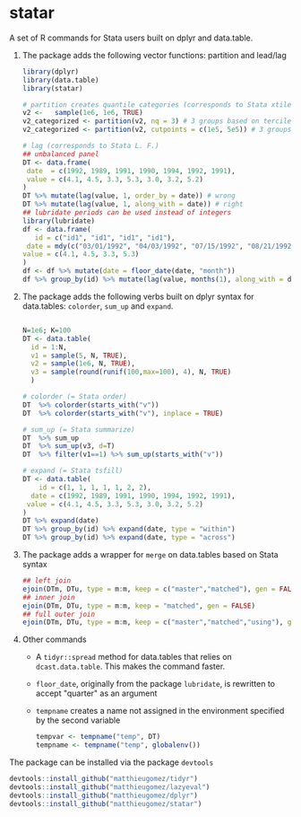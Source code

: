 statar
======

A set of R commands for Stata users built on dplyr and data.table. 

1. The package adds the following vector functions: partition and lead/lag
	````R
	library(dplyr)
	library(data.table)
	library(statar)
	
	# partition creates quantile categories (corresponds to Stata xtile)
	v2 <-   sample(1e6, 1e6, TRUE)                   
	v2_categorized <- partition(v2, nq = 3) # 3 groups based on terciles
	v2_categorized <- partition(v2, cutpoints = c(1e5, 5e5)) # 3 groups based on two cutpoints
	
	# lag (corresponds to Stata L. F.)
	## unbalanced panel
	DT <- data.frame(
	 date  = c(1992, 1989, 1991, 1990, 1994, 1992, 1991),
	 value = c(4.1, 4.5, 3.3, 5.3, 3.0, 3.2, 5.2)
	)
	DT %>% mutate(lag(value, 1, order_by = date)) # wrong
	DT %>% mutate(lag(value, 1, along_with = date)) # right
	## lubridate periods can be used instead of integers
	library(lubridate)
    df <- data.frame(     
       id = c("id1", "id1", "id1", "id1"),
     date = mdy(c("03/01/1992", "04/03/1992", "07/15/1992", "08/21/1992")),
    value = c(4.1, 4.5, 3.3, 5.3)
    )
    df <- df %>% mutate(date = floor_date(date, "month"))
	df %>% group_by(id) %>% mutate(lag(value, months(1), along_with = date)) 
	````

2. The package adds the following verbs built on dplyr syntax for data.tables: `colorder`, `sum_up` and `expand`.

	````R
	
	N=1e6; K=100
    DT <- data.table(
	  id = 1:N,
	  v1 = sample(5, N, TRUE),
	  v2 = sample(1e6, N, TRUE),
	  v3 = sample(round(runif(100,max=100), 4), N, TRUE)
	  )
	
	# colorder (= Stata order)
	DT  %>% colorder(starts_with("v"))
	DT  %>% colorder(starts_with("v"), inplace = TRUE)
	
	# sum_up (= Stata summarize)
	DT  %>% sum_up
	DT  %>% sum_up(v3, d=T)
	DT  %>% filter(v1==1) %>% sum_up(starts_with("v"))
	
	# expand (= Stata tsfill)
	DT <- data.table(
	    id = c(1, 1, 1, 1, 1, 2, 2),
	  date = c(1992, 1989, 1991, 1990, 1994, 1992, 1991),
	 value = c(4.1, 4.5, 3.3, 5.3, 3.0, 3.2, 5.2)
	)
	DT %>% expand(date)
	DT %>% group_by(id) %>% expand(date, type = "within")
	DT %>% group_by(id) %>% expand(date, type = "across")
	````

3. The package adds a wrapper for `merge` on data.tables based on Stata syntax
	
	````R
	## left join
	ejoin(DTm, DTu, type = m:m, keep = c("master","matched"), gen = FALSE)
	## inner join
	ejoin(DTm, DTu, type = m:m, keep = "matched", gen = FALSE)
	## full outer join
	ejoin(DTm, DTu, type = m:m, keep = c("master","matched","using"), gen = FALSE)
	````

3. Other commands
	- A `tidyr::spread`  method for data.tables that relies on `dcast.data.table`. This makes the command faster.
	- `floor_date`, originally from the package `lubridate`, is rewritten to accept "quarter" as an argument 
	- `tempname` creates a name not assigned in the environment specified by the second variable

		````R
		tempvar <- tempname("temp", DT)
		tempname <- tempname("temp", globalenv())
		````

The package can be installed via the package `devtools`

````R
devtools::install_github("matthieugomez/tidyr")
devtools::install_github("matthieugomez/lazyeval")
devtools::install_github("matthieugomez/dplyr")
devtools::install_github("matthieugomez/statar")
````

